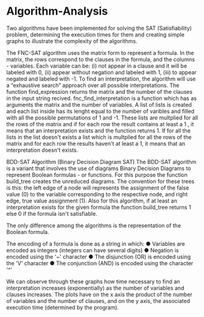 # Algorithm-Analysis
Two algorithms have been implemented for solving the SAT (Satisfiability) problem, determining the execution times for them and creating simple graphs to illustrate the complexity of the algorithms.

The FNC-SAT algorithm uses the matrix form to represent a formula. In the matrix, the rows correspond to the clauses in the formula, and the columns - variables. 
Each variable can be: (i) not appear in a clause and it will be labeled with 0, (ii) appear without negation and labeled with 1, (iii) to appear negated and labeled with -1. To find an interpretation, the algorithm will use a “exhaustive search” approach over all possible interpretations.
The function find_expression returns the matrix and the number of the clauses in the input string recived.
fnc_find_interpretation is a function which has as arguments the matrix and the number of variables. A list of lists is created and each list inside has its lenght equal to the number of varibles and filled with all the possible permutations of 1 and -1. These lists are multplied for all the rows of the matrix and if for each row the result contains at least a 1 , it means that an interpretation exists and the function returns 1. If for all the lists in the list doesn't exists a list which is multplied for all the rows of the matrix and for each row the results haven't at least a 1, it means that an interpretation doesn't exists.

BDD-SAT Algorithm (Binary Decision Diagram SAT) The BDD-SAT algorithm is a variant that involves the use of diagrams Binary Decision Diagrams to represent Boolean formulas - or functions. For this purpose the function build_tree creates the unreduced diagrams. The convention for these trees is this: the left edge of a node will represents the assignment of the false value (0) to the variable corresponding to the respective node, and right edge, true value assignment (1).
Also for this algorithm, if at least an interpretation exists for the given formula the function build_tree returns 1 else 0 if the formula isn't satisfiable.

 The only difference among the algorithms is the representation of the Boolean formula. 
 
The encoding of a formula is done as a string in which: 
● Variables are encoded as integers (integers can have several digits) 
● Negation is encoded using the '~' character 
● The disjunction (OR) is encoded using the 'V' character 
● The conjunction (AND) is encoded using the character '^' 


We can observe through these graphs how time necessary to find an interpretation increases (exponentially) as the number of variables and clauses increases.
The plots have on the x axis  the product of the number of variables and the number of clauses, and on the y axis, the associated execution time (determined by the program). 





